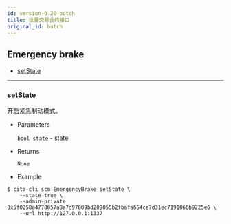 ```yaml
---
id: version-0.20-batch
title: 批量交易合约接口
original_id: batch
---
```



<h2 class="hover-list">Emergency brake</h2>

* [setState](#setState)

* * *

### setState

开启紧急制动模式。

* Parameters
    
    `bool state` - state

* Returns
    
    `None`

* Example

```shell
$ cita-cli scm EmergencyBrake setState \
    --state true \
    --admin-private 0x5f0258a4778057a8a7d97809bd209055b2fbafa654ce7d31ec7191066b9225e6 \
    --url http://127.0.0.1:1337
```